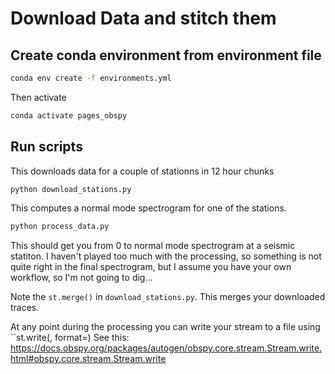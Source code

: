 # Download Data and stitch them

## Create conda environment from environment file

```bash
conda env create -f environments.yml
```

Then activate
```bash
conda activate pages_obspy
```


## Run scripts

This downloads data for a couple of stationns in 12 hour chunks

```bash
python download_stations.py
```

This computes a normal mode spectrogram for one of the stations.

```bash
python process_data.py
```

This should get you from 0 to normal mode spectrogram at a seismic statiton. 
I haven't played too much with the processing, so something is not quite 
right in the final spectrogram, but I assume you have your own workflow, so I'm
not going to dig...

Note the `st.merge()` in `download_stations.py`. This merges your downloaded 
traces. 

At any point during the processing you can write your stream to a file using 
``st.write(<filename>, format=<yourfavoriteformat>)
See this: https://docs.obspy.org/packages/autogen/obspy.core.stream.Stream.write.html#obspy.core.stream.Stream.write
